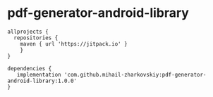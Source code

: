 # pdf-generator-android-library
```
allprojects {
  repositories {
    maven { url 'https://jitpack.io' }
    }
}
```
```
dependencies {
   implementation 'com.github.mihail-zharkovskiy:pdf-generator-android-library:1.0.0'
}
```
